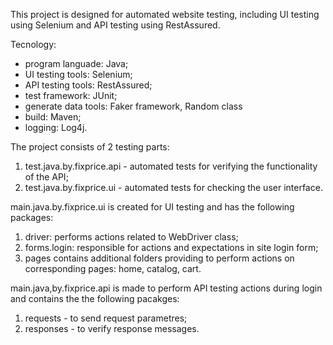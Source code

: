 This project is designed for automated website testing, including UI testing using Selenium and API testing using RestAssured.

Tecnology:
- program languade: Java;
- UI testing tools: Selenium;
- API testing tools: RestAssured;
- test framework: JUnit;
- generate data tools: Faker framework, Random class
- build: Maven;
- logging: Log4j.


The project consists of 2 testing parts:
1. test.java.by.fixprice.api - automated tests for verifying the functionality of the API;
2. test.java.by.fixprice.ui - automated tests for checking the user interface.

main.java.by.fixprice.ui is created for UI testing and has the following packages:
1. driver: performs actions related to WebDriver class;
2. forms.login: responsible for actions and expectations in site login form;
3. pages contains additional folders providing to perform actions on corresponding pages: home, catalog, cart.

main.java,by.fixprice.api is made to perform API testing actions during login and contains the the following pacakges:
1. requests - to send request parametres;
2. responses - to verify response messages.
